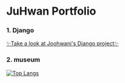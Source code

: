 <h1>JuHwan Portfolio</h1>

### 1. Django <br>
<a href="https://juhwan.pythonanywhere.com/acc/index/" target=”_blank”>✨Take a look at Joohwani's Django project✨</a>

### 2. museum <br>

<!-- ![Anurag's GitHub stats](https://github-readme-stats.vercel.app/api?username=juhwan04&show_icons=true&theme=radical) -->
[![Top Langs](https://github-readme-stats.vercel.app/api/top-langs/?username=juhwan04&layout=compact)](https://github.com/juhwan04/github-readme-stats)




<!--
**juhwan04/juhwan04** is a ✨ _special_ ✨ repository because its `README.md` (this file) appears on your GitHub profile.

Here are some ideas to get you started:

- 🔭 I’m currently working on ...
- 🌱 I’m currently learning ...
- 👯 I’m looking to collaborate on ...
- 🤔 I’m looking for help with ...
- 💬 Ask me about ...
- 📫 How to reach me: ...
- 😄 Pronouns: ...
- ⚡ Fun fact: ...
-->
